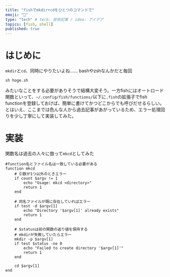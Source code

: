 ```yaml
---
title: "fishでmkdir+cdをひとつのコマンドで"
emoji: "💽"
type: "tech" # tech: 技術記事 / idea: アイデア
topics: [fish, shell]
published: true
---
```


# はじめに

`mkdir`と`cd`、同時にやりたいよね……
bashやzshなんかだと毎回

```shell
sh hoge.sh
```

みたいなことをする必要がありそうで結構大変そう。一方fishにはオートロード関数といって、`~/.config/fish/functions/`以下に`.fish`の拡張子でfish functionを登録しておけば、簡単に書けてかつどこからでも呼びだせるらしい。とはいえ、ここまでは色んな人から過去記事があがっているため、エラー処理回りを少し丁寧にして実装してみた。

# 実装

関数名は過去の人々に倣って`mkcd`としてみた

```fish: ~/.config/fish/funtions/mkcd.fish
#function名とファイル名は一致している必要がある
function mkcd
    # 引数が1つ以外のときエラー
    if count $argv != 1
        echo "Usage: mkcd <directory>"
        return 1
    end

    # 同名ファイルが既に存在していればエラー
    if test -d $argv[1]
        echo "Directory '$argv[1]' already exists"
        return 1
    end

    # $statusは前の関数の返り値を保持する
    # mkdirが失敗していたらエラー
    mkdir -p $argv[1]
    if test $status -ne 0
        echo "Failed to create directory '$argv[1]'"
        return 1
    end

    cd $argv[1]
end
```
